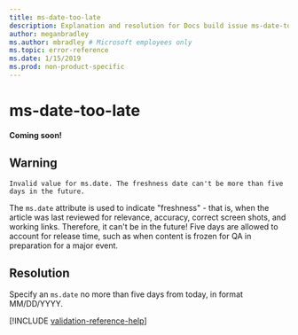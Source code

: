 ```yaml
---
title: ms-date-too-late
description: Explanation and resolution for Docs build issue ms-date-too-late
author: meganbradley
ms.author: mbradley # Microsoft employees only
ms.topic: error-reference
ms.date: 1/15/2019
ms.prod: non-product-specific
---
```

# ms-date-too-late

**Coming soon!**

## Warning

`Invalid value for ms.date. The freshness date can't be more than five days in the future.`

The `ms.date` attribute is used to indicate "freshness" - that is, when the article was last reviewed for relevance, accuracy, correct screen shots, and working links. Therefore, it can't be in the future! Five days are allowed to account for release time, such as when content is frozen for QA in preparation for a major event.

## Resolution

Specify an `ms.date` no more than five days from today, in format MM/DD/YYYY.

<!--make sure to add this file to your includes folder and verify the path-->
[!INCLUDE [validation-reference-help](includes/validation-reference-help.md)]
